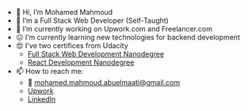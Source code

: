- 👋 Hi, I’m Mohamed Mahmoud
- 👀 I’m a Full Stack Web Developer (Self-Taught)
- 🔭 I’m currently working on Upwork.com and Freelancer.com
- :confounded: I’m currently learning new technologies for backend development 
- :heart_eyes: I've two certifices from Udacity
  - [Full Stack Web Development Nanodegree](https://graduation.udacity.com/confirm/6KMVGPCN) 
  - [React Development Nanodegree](https://graduation.udacity.com/confirm/6CCQAGQT)
- 📫 How to reach me: 
  - :email: mohamed.mahmoud.abuelmaati@gmail.com
  - [Upwork](https://www.upwork.com/freelancers/~017890c94c02bac361)
  - [LinkedIn](https://www.linkedin.com/in/m-mahmoud-abuelmaati/)
